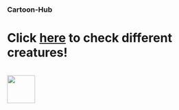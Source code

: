 ### Cartoon-Hub

# Click [here](https://nathanshuai.github.io/cartoon-c-hub/) to check different creatures!

<br />

<img src="https://img.shields.io/badge/React-20232A?style=for-the-badge&logo=react&logoColor=61DAFB" height="65">
